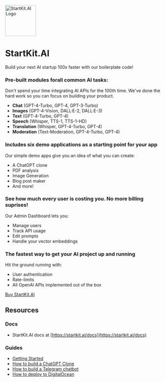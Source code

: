 <img src="https://startkit.ai/images/logo.png" alt="StartKit.AI Logo" width="100" height="100" />

# StartKit.AI

Build your next AI startup 100x faster with our boilerplate code!

### Pre-built modules forall common AI tasks:

Don't spend your time integrating AI APIs for the 100th time.
We've done the hard work so you can focus on building your product.

- **Chat** (GPT-4-Turbo, GPT-4, GPT-3-Turbo)
- **Images** (GPT-4-Vision, DALL·E-2, DALL·E-3)
- **Text** (GPT-4-Turbo, GPT-4)
- **Speech** (Whisper, TTS-1, TTS-1-HD)
- **Translation** (Whisper, GPT-4-Turbo, GPT-4)
- **Moderation** (Text-Moderation, GPT-4-Turbo, GPT-4)

### Includes six demo applications as a starting point for your app

Our simple demo apps give you an idea of what you can create:

- A ChatGPT clone
- PDF analysis
- Image Generation
- Blog post maker
- And more!

### See how much every user is costing you. No more billing suprises!

Our Admin Dashboard lets you:

- Manage users
- Track API usage
- Edit prompts
- Handle your vector embeddings

### The fastest way to get your AI project up and running

Hit the ground running with:
- User authentication
- Rate-limits
- All OpenAI APIs implemented out of the box

[Buy StartKit.AI](https://startkit.ai/order)


## Resources

### Docs

- StartKit.AI docs at [https://startkit.ai/docs](https://startkit.ai/docs)

### Guides

- [Getting Started](https://startkit.ai/docs/getting-started/installation/code)
- [How to build a ChatGPT Clone](https://startkit.ai/docs/guides/chatgpt-clone)
- [How to build a Telegram chatbot](https://startkit.ai/docs/guides/telegram-chatbot)
- [How to deploy to DigitalOcean](https://startkit.ai/docs/guides/deployment-app)

